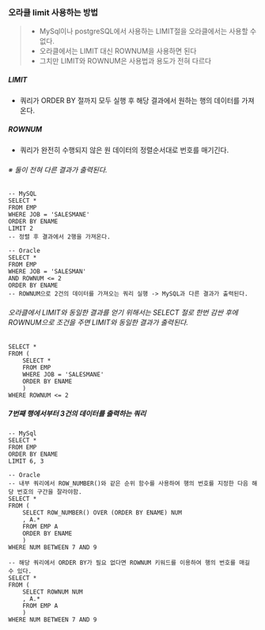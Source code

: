 ### 오라클 limit 사용하는 방법

> - MySql이나 postgreSQL에서 사용하는  LIMIT절을 오라클에서는 사용할 수 없다.
> - 오라클에서는 LIMIT 대신 ROWNUM을 사용하면 된다
> - 그치만 LIMIT와 ROWNUM은 사용법과 용도가 전혀 다르다

##### LIMIT

- 쿼리가 ORDER BY 절까지 모두 실행 후 해당 결과에서 원하는 행의 데이터를 가져온다.

##### ROWNUM

-  쿼리가 완전히 수행되지 않은 원 데이터의 정렬순서대로 번호를 매기긴다.

###### ※ 둘이 전혀 다른 결과가 출력된다.



```
-- MySQL
SELECT *
FROM EMP
WHERE JOB = 'SALESMANE'
ORDER BY ENAME
LIMIT 2
-- 정렬 후 결과에서 2행을 가져온다.

-- Oracle
SELECT *
FROM EMP
WHERE JOB = 'SALESMAN'
AND ROWNUM <= 2
ORDER BY ENAME
-- ROWNUM으로 2건의 데이터를 가져오는 쿼리 실행 -> MySQL과 다른 결과가 출력된다.
```

###### 오라클에서 LIMIT와 동일한 결과를 얻기 위해서는 SELECT 절로 한번 감싼 후에 ROWNUM으로 조건을 주면 LIMIT와 동일한 결과가 출력된다.

```
SELECT *
FROM (
	SELECT *
	FROM EMP
	WHERE JOB = 'SALESMANE'
	ORDER BY ENAME
	)
WHERE ROWNUM <= 2
```



##### 7번째 행에서부터 3건의 데이터를 출력하는 쿼리

```
-- MySql
SELECT *
FROM EMP
ORDER BY ENAME
LIMIT 6, 3

-- Oracle
-- 내부 쿼리에서 ROW_NUMBER()와 같은 순위 함수를 사용하여 행의 번호를 지정한 다음 해당 번호의 구간을 잘라야함.
SELECT *
FROM (
	SELECT ROW_NUMBER() OVER (ORDER BY ENAME) NUM
	, A.*
	FROM EMP A
	ORDER BY ENAME
	)
WHERE NUM BETWEEN 7 AND 9

-- 해당 쿼리에서 ORDER BY가 필요 없다면 ROWNUM 키워드를 이용하여 행의 번호를 매길 수 있다.
SELECT *
FROM (
	SELECT ROWNUM NUM
	, A.*
	FROM EMP A
	)
WHERE NUM BETWEEN 7 AND 9
```


